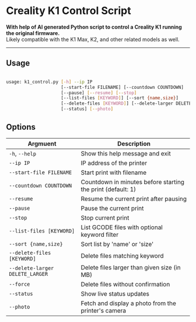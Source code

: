 # Creality K1 Control Script

**With help of AI generated Python script to control a Creality K1 running the original firmware.**  
Likely compatible with the K1 Max, K2, and other related models as well.

---

## Usage
```bash

usage: k1_control.py [-h] --ip IP
                     [--start-file FILENAME] [--countdown COUNTDOWN]
                     [--pause] [--resume] [--stop]
                     [--list-files [KEYWORD]] [--sort {name,size}]
                     [--delete-files [KEYWORD]] [--delete-larger DELETE_LARGER] [--force]
                     [--status] [--photo]
```
## Options

| Argmuent                         | Description |
|--------------------------------|--------------|
| `-h`, `--help`                 | Show this help message and exit |
| `--ip IP`                      | IP address of the printer |
| `--start-file FILENAME`        | Start print with filename |
| `--countdown COUNTDOWN`        | Countdown in minutes before starting the print (default: 1) |
| `--resume`                     | Resume the current print after pausing |
| `--pause`                      | Pause the current print |
| `--stop`                       | Stop current print |
| `--list-files [KEYWORD]`       | List GCODE files with optional keyword filter |
| `--sort {name,size}`           | Sort list by 'name' or 'size' |
| `--delete-files [KEYWORD]`     | Delete files matching keyword |
| `--delete-larger DELETE_LARGER`| Delete files larger than given size (in MB) |
| `--force`                      | Delete files without confirmation |
| `--status`                     | Show live status updates |
| `--photo`                      | Fetch and display a photo from the printer's camera |

